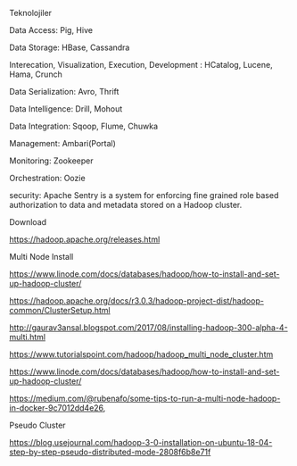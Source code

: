 Teknolojiler

Data Access: Pig, Hive

Data Storage: HBase, Cassandra

Interecation, Visualization, Execution, Development : HCatalog, Lucene, Hama, Crunch

Data Serialization: Avro, Thrift

Data Intelligence: Drill, Mohout

Data Integration: Sqoop, Flume, Chuwka

Management: Ambari(Portal)

Monitoring: Zookeeper

Orchestration: Oozie

security: Apache Sentry is a system for enforcing fine grained role based authorization to data and metadata stored on a Hadoop cluster.


Download 

https://hadoop.apache.org/releases.html

Multi Node Install

https://www.linode.com/docs/databases/hadoop/how-to-install-and-set-up-hadoop-cluster/

https://hadoop.apache.org/docs/r3.0.3/hadoop-project-dist/hadoop-common/ClusterSetup.html

http://gaurav3ansal.blogspot.com/2017/08/installing-hadoop-300-alpha-4-multi.html

https://www.tutorialspoint.com/hadoop/hadoop_multi_node_cluster.htm

https://www.linode.com/docs/databases/hadoop/how-to-install-and-set-up-hadoop-cluster/

https://medium.com/@rubenafo/some-tips-to-run-a-multi-node-hadoop-in-docker-9c7012dd4e26,



Pseudo Cluster

https://blog.usejournal.com/hadoop-3-0-installation-on-ubuntu-18-04-step-by-step-pseudo-distributed-mode-2808f6b8e71f

